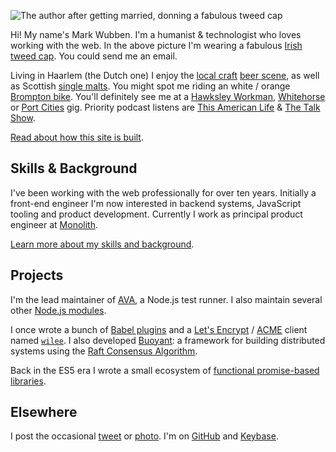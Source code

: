 ![The author after getting married, donning a fabulous tweed
cap](wedding.jpg)

Hi! My name's Mark Wubben. I'm a humanist & technologist who loves working with
the web. In the above picture I'm wearing a fabulous [Irish tweed
cap](http://www.aransweatermarket.com/irish-tweed-flat-caps). You could <a
data-email="bcd1ddced7fcd2d3cad9d1ded9ceded3ced292d2d9c8">send me an email</a>.

Living in Haarlem (the Dutch one) I enjoy the [local
craft](https://www.jopenbier.nl) [beer
scene](https://www.brouwerijhetij.nl/?lang=en), as well as Scottish [single
malts](http://www.laphroaig.com/). You might spot me riding an white / orange
[Brompton bike](https://www.brompton.com/). You'll definitely see me at a
[Hawksley Workman](http://hawksleyworkman.com/),
[Whitehorse](https://www.whitehorsemusic.ca) or [Port
Cities](http://www.portcities.ca) gig. Priority podcast listens are [This
American Life](http://www.thisamericanlife.org/) & [The Talk
Show](http://daringfireball.net/thetalkshow/).

[Read about how this site is built](/colophon).

## Skills & Background

I've been working with the web professionally for over ten years. Initially a
front-end engineer I'm now interested in backend systems, JavaScript tooling and
product development. Currently I work as principal product engineer at
[Monolith](https://monolith.xyz).

[Learn more about my skills and background](/skills-and-background).

## Projects

I'm the lead maintainer of [AVA](https://github.com/avajs/ava), a Node.js test
runner. I also maintain several other [Node.js modules](/projects/nodejs).

I once wrote a bunch of [Babel plugins](/projects/babel-plugins) and a [Let's
Encrypt](https://letsencrypt.org/) /
[ACME](https://ietf-wg-acme.github.io/acme/) client named
[`wilee`](/projects/wilee). I also developed [Buoyant](/projects/buoyant): a
framework for building distributed systems using the [Raft Consensus
Algorithm](https://raft.github.io/).

Back in the ES5 era I wrote a small ecosystem of [functional promise-based
libraries](/projects/legendary).

## Elsewhere

I post the occasional [tweet](https://twitter.com/novemberborn) or
[photo](https://www.instagram.com/novemberborn/). I'm on
[GitHub](https://github.com/novemberborn) and
[Keybase](https://keybase.io/novemberborn).
